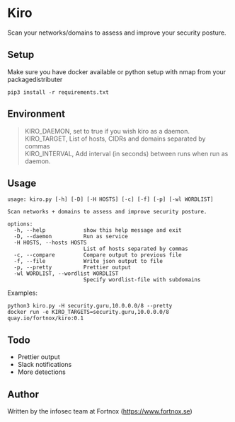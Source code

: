 # Kiro
Scan your networks/domains to assess and improve your security posture.

## Setup
Make sure you have docker available or python setup with nmap from your packagedistributer

```
pip3 install -r requirements.txt
```
## Environment

>KIRO_DAEMON, set to true if you wish kiro as a daemon.  
KIRO_TARGET, List of hosts, CIDRs and domains separated by commas  
KIRO_INTERVAL, Add interval (in seconds) between runs when run as daemon.  

## Usage

```
usage: kiro.py [-h] [-D] [-H HOSTS] [-c] [-f] [-p] [-wl WORDLIST]

Scan networks + domains to assess and improve security posture.

options:
  -h, --help            show this help message and exit
  -D, --daemon          Run as service
  -H HOSTS, --hosts HOSTS
                        List of hosts separated by commas
  -c, --compare         Compare output to previous file
  -f, --file            Write json output to file
  -p, --pretty          Prettier output
  -wl WORDLIST, --wordlist WORDLIST
                        Specify wordlist-file with subdomains
```
Examples:
```
python3 kiro.py -H security.guru,10.0.0.0/8 --pretty
docker run -e KIRO_TARGETS=security.guru,10.0.0.0/8 quay.io/fortnox/kiro:0.1
```

## Todo

* Prettier output
* Slack notifications
* More detections

## Author

Written by the infosec team at Fortnox (https://www.fortnox.se)
